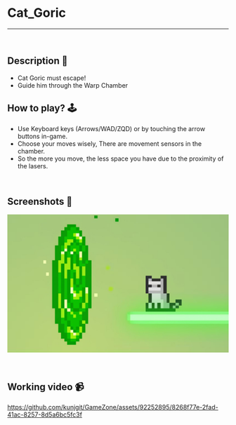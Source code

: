 # **Cat_Goric** 

---

<br>

## **Description 📃**
- Cat Goric must escape!
- Guide him through the Warp Chamber

## **How to play? 🕹️**
- Use Keyboard keys (Arrows/WAD/ZQD) or by touching the arrow buttons in-game.
- Choose your moves wisely, There are movement sensors in the chamber. 
- So the more you move, the less space you have due to the proximity of the lasers.


<br>

## **Screenshots 📸**


![image](../../assets/images/Cat_Goric.jpg)

<br>


## **Working video 📹**

https://github.com/kunjgit/GameZone/assets/92252895/8268f77e-2fad-41ac-8257-8d5a6bc5fc3f


<br>
